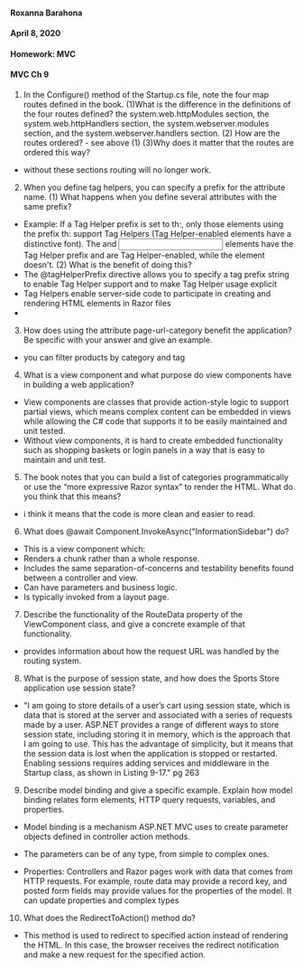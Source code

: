 #### Roxanna Barahona
#### April 8, 2020
#### Homework: MVC
#### MVC Ch 9


1. In the Configure() method of the Startup.cs file, note the four map routes defined in the book.
(1)What is the difference in the definitions of the four routes defined?
 the system.web.httpModules section,
 the system.web.httpHandlers section,
 the system.webserver.modules section,
 and the system.webserver.handlers section.
(2) How are the routes ordered?  - see above (1)
(3)Why does it matter that the routes are ordered this way?
- without these sections routing will no longer work.

2. When you define tag helpers, you can specify a prefix for the attribute name.
(1) What happens when you define several attributes with the same prefix?
- Example: If a Tag Helper prefix is set to th:, only those elements using the prefix th: support Tag Helpers (Tag Helper-enabled elements have a distinctive font). The <label> and <input> elements have the Tag Helper prefix and are Tag Helper-enabled, while the <span> element doesn't.
(2) What is the benefit of doing this?
- The @tagHelperPrefix directive allows you to specify a tag prefix string to enable Tag Helper support and to make Tag Helper usage explicit
- Tag Helpers enable server-side code to participate in creating and rendering HTML elements in Razor files
-

3. How does using the attribute page-url-category benefit the application? Be specific with your answer
and give an example.
- you can filter products by category and tag


4. What is a view component and what purpose do view components have in building a web application?
- View components are classes that provide action-style logic to support partial views, which means complex content can be embedded in views while allowing the C# code that supports it to be easily maintained and unit tested.
- Without view components, it is hard to create embedded functionality such as shopping baskets or login panels in a way
that is easy to maintain and unit test.

5. The book notes that you can build a list of categories programmatically or use the “more expressive
Razor syntax” to render the HTML. What do you think that this means?
- i think it means that the code is more clean and easier to read.

6. What does @await Component.InvokeAsync("InformationSidebar") do?
- This is a view component which:
- Renders a chunk rather than a whole response.
- Includes the same separation-of-concerns and testability benefits found between a controller and view.
- Can have parameters and business logic.
- Is typically invoked from a layout page.

7. Describe the functionality of the RouteData property of the ViewComponent class, and give a concrete
example of that functionality.
- provides information about how the request URL was handled by the routing system.

8. What is the purpose of session state, and how does the Sports Store application use session state?
- "I am going to store details of a user’s cart using session state, which is data that is stored at the server
and associated with a series of requests made by a user. ASP.NET provides a range of different ways to
store session state, including storing it in memory, which is the approach that I am going to use. This has
the advantage of simplicity, but it means that the session data is lost when the application is stopped or
restarted. Enabling sessions requires adding services and middleware in the Startup class, as shown in
Listing 9-17." pg 263

9. Describe model binding and give a specific example. Explain how model binding relates form elements,
HTTP query requests, variables, and properties.
- Model binding is a mechanism ASP.NET MVC uses to create parameter objects defined in controller action methods.
- The parameters can be of any type, from simple to complex ones.

- Properties: Controllers and Razor pages work with data that comes from HTTP requests. For example, route data may provide a record key, and posted form fields may provide values for the properties of the model. It can update properties and complex types

10. What does the RedirectToAction() method do?
- This method is used to redirect to specified action instead of rendering the HTML. In this case, the browser receives the redirect notification and make a new request for the specified action.
